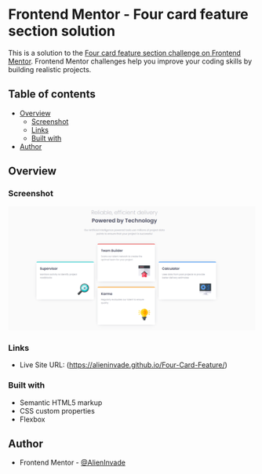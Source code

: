 # Frontend Mentor - Four card feature section solution

This is a solution to the [Four card feature section challenge on Frontend Mentor](https://www.frontendmentor.io/challenges/four-card-feature-section-weK1eFYK). Frontend Mentor challenges help you improve your coding skills by building realistic projects. 


## Table of contents

- [Overview](#overview)
  - [Screenshot](#screenshot)
  - [Links](#links)
  - [Built with](#built-with)
- [Author](#author)


## Overview

### Screenshot

![](./Screenshot%202024-06-23%20213036.png)


### Links

- Live Site URL: (https://alieninvade.github.io/Four-Card-Feature/)

### Built with

- Semantic HTML5 markup
- CSS custom properties
- Flexbox

## Author

- Frontend Mentor - [@AlienInvade](https://www.frontendmentor.io/profile/AlienInvade)




